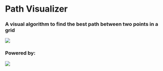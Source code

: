 <h1>Path Visualizer</h1>
<h3>A visual algorithm to find the best path between two points in a grid</h3>
<img src="https://i.imgur.com/wh6P57K.jpg"/>
<h3>Powered by:</h3>
<img src="https://i.imgur.com/dcII2om.jpg"/>
